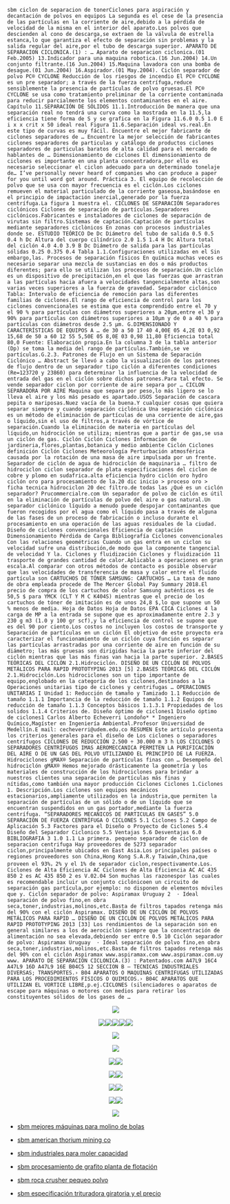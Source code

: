 
```
sbm ciclon de separacion de tonerCiclones para aspiración y decantación de polvos en equipos La segunda es el cese de la presencia de las partículas en la corriente de aire,debido a la pérdida de velocidad de la misma en el interior del aparato.Los polvos que descienden al cono de descarga,se extraen de la válvula de estrella estanca,lo que garantiza el efecto de separación sin problemas y la salida regular del aire,por el tubo de descarga superior. APARATO DE SEPARACION CICLONICA.(1) : … Aparato de separacion ciclonica.(01 Feb.2005) 13.Indicador para una maquina robotica.(16 Jun.2004) 14.Un conjunto filtrante.(16 Jun.2004) 15.Maquina lavadora con una bomba de desague.(01 Jun.2004) 16.Aspirador.(01 May.2004). Ciclón separador de polvo PC® CYCLONE Reducción de los riesgos de incendio El PC® CYCLONE es un pre separador; a través de la fuerza centrífuga,reduce sensiblemente la presencia de partículas de polvo gruesas.El PC® CYCLONE se usa como tratamiento preliminar de la corriente contaminada para reducir parcialmente los elementos contaminantes en el aire. Capítulo 11.SEPARACIÓN DE SÓLIDOS 11.1.Introducción De manera que una separación real no tendrá una curva como la mostrada en la 11.5,la eficiencia tiene forma de S y se grafica en la Figura 11.6.0 0.5 1.0 E i x x crit x 50 ideal real Figura 11.6.Separación ideal vs.real.En este tipo de curvas es muy fácil. Encuentre el mejor fabricante de ciclones separadores de … Encuentre la mejor selección de fabricantes ciclones separadores de particulas y catálogo de productos ciclones separadores de particulas baratos de alta calidad para el mercado de hablantes de … Dimensionamiento de ciclones El dimensionamiento de ciclones es importante en una planta concentradora,por ello es necesario seleccionar el ciclon adecuado para un determinado tonelaje de… I’ve personally never heard of companies who can produce a paper for you until word got around. Práctica 3. El equipo de recolección de polvo que se usa con mayor frecuencia es el ciclón.Los ciclones remueven el material particulado de la corriente gaseosa,basándose en el principio de impactación inercial,generado por la fuerza centrífuga.La figura 1 muestra el. CICLONES DE SEPARACIÓN Separadores ciclónicos Ciclones de separación de partículas.Separadores ciclónicos.Fabricantes e instaladores de ciclones de separación de virutas sin filtro.Sistemas de captación.Captación de partículas mediante separadores ciclònicos En zonas con procesos industriales donde se. ESTUDIO TEÓRICO De Dc Diámetro del tubo de salida 0.5 0.5 0.4 h Dc Altura del cuerpo cilíndrico 2.0 1.5 1.4 H Dc Altura total del ciclón 4.0 4.0 3.9 B Dc Diámetro de salida para las partículas sólidas 0.25 0.375 0.4 Tabla 1.1.Configuraciones utilizadas en el Sin embargo,las. Procesos de separación físicos En química muchas veces es necesario separar una mezcla de sustancias en dos o más productos diferentes; para ello se utilizan los procesos de separación.Un ciclón es un dispositivo de precipitación,en el que las fuerzas que arrastran a las partículas hacia afuera a velocidades tangencialmente altas,son varias veces superiores a la fuerza de gravedad. Separador ciclónico Tabla: Intervalo de eficiencia de remoción para las diferentes familias de ciclones.El rango de eficiencia de control para los ciclones convencionales se estima que esta comprendido entre el 70 y el 90 % para partículas con diámetros superiores a 20μm,entre el 30 y 90% para partículas con diámetros superiores a 10μm y de 0 a 40 % para partículas con diámetros desde 2.5 μm. G.DIMENSIONADO Y CARACTERÍSTICAS DE EQUIPOS A … de 30 a 50 17 40 4,00E 05 4,2E 03 0,92 15,68 de 50 a 60 12 55 5,50E 05 8,0E 03 0,98 11,80 Eficiencia total 80,0 Fuente: Elaboración propia.En la columna 3 de la tabla anterior (Dp) se toma la media del rango de partículas.También,se ve partículas.G.2.3. Patrones de Flujo en un Sistema de Separación Ciclónico … Abstract Se llevó a cabo la visualización de los patrones de flujo dentro de un separador tipo ciclón a diferentes condiciones (Re=123720 y 23860) para determinar la influencia de la velocidad de entrada del gas en el ciclón sobre dichos patrones.Para tal efecto. Se vende separador ciclon por corriente de aire separa por … CICLON SEPARADORA POR AIRE Maquina que separa por peso,lo más ligero se lo lleva el aire y los más pesado es apartado.USOS Separación de cascara pepita o mariposas.Nuez vacía de la buena.Y cualquier cosas que quiera separar siempre y cuando separación ciclónica Una separación ciclónica es un método de eliminación de partículas de una corriente de aire,gas o líquido,sin el uso de filtros,a través de vórtice de separación.Cuando la eliminación de materia en partículas del líquido,un hidrociclón se utiliza; mientras que a partir de gas,se usa un ciclón de gas. Ciclón Ciclón Ciclones Informacion de jardineria,flores,plantas,botanica y medio ambiente Ciclón Ciclones definición Ciclón Ciclones Meteorología Perturbación atmosférica causada por la rotación de una masa de aire impulsada por un frente. Separador de ciclón de agua de hidrociclón de maquinaria … filtro de hidrociclon ciclon separador de plata especificaciones del ciclon de cobre y plomo en sudafrica.alta eficiencia hydro ciclón oro hydro ciclón oro para procesamiento de la.20 dic inicio > proceso oro > ficha tecnica hidrociclon 20 dec filtro.de todas las ¿Qué es un ciclón separador? Prucommercialre.com Un separador de polvo de ciclón es útil en la eliminación de partículas de polvo del aire o gas natural.Un separador ciclónico líquido a menudo puede despojar contaminantes que fueron recogidos por el agua como el líquido pasa a través de alguna de las fases de un proceso de fabricación o incluso durante el procesamiento en una operación de las aguas residuales de la ciudad. Diseño de ciclones convencionales Eficiencia de captación Dimensionamiento Pérdida de Carga Bibliografía Ciclones convencionales Con las relaciones geométricas Cuando un gas entra en un ciclon su velocidad sufre una distribución,de modo que la componente tangencial de velocidad Y la. Ciclones y fluidización Ciclones y fluidización 11 trasporte de grandes cantidad de calor.Aplicable a operaciones en gran escala.Al comparar con otros métodos de contacto es posible observar que las velocidades de transferencia de masa y calor entre el fluido partícula son CARTUCHOS DE TÓNER SAMSUNG: CARTUCHOS … La tasa de mano de obra empleada procede de The Mercer Global Pay Summary 2018.El precio de compra de los cartuchos de color Samsung auténticos es de 50,5 $ para YMCK (CLT Y M C K404S) mientras que el precio de los cartuchos de tóner de imitación es de unos 24,8 $,lo que supone un 50 % menos de media. Hoja de Datos Hoja de Datos EPA CICA Ciclones 4 la carga de MP a la entrada se supone que es aproximadamente entre 2.3 y 230 g m3 (1.0 y 100 gr scf),y la eficiencia de control se supone que es del 90 por ciento.Los costos no incluyen los costos de transporte y Separación de partículas en un ciclón El objetivo de este proyecto era caracterizar el funcionamiento de un ciclón cuya función es separar las partículas arrastradas por una corriente de aire en función de su diámetro; las más gruesas son dirigidas hacia la parte inferior del ciclón mientras que las más finas van hacia la parte superior. 2.BASES TEÓRICAS DEL CICLÓN 2.1.Hidrociclón. DISEÑO DE UN CICLÓN DE POLVOS METÁLICOS PARA RAPID PROTOTYPING 2013 [5] 2.BASES TEÓRICAS DEL CICLÓN 2.1.Hidrociclón.Los hidrociclones son un tipo importante de equipo,englobado en la categoría de los ciclones,destinados a la Operaciones unitarias tipo de ciclones y centrifugas … OPERACIONES UNITARIAS I Unidad 1: Reducción de tamaño y Tamizado 1.1 Reducción de tamaño 1.1.1 Importancia de la reducción de tamaño 1.1.2 Equipos de reducción de tamaño 1.1.3 Conceptos básicos 1.1.3.1 Propiedades de los solidos 1.1.4 Criterios de. Diseño óptimo de ciclones1 Diseño óptimo de ciclones1 Carlos Alberto Echeverri Londoño* * Ingeniero Químico,Magíster en Ingeniería Ambiental.Profesor Universidad de Medellín.E mail: cecheverri@udem.edu.co RESUMEN Este artículo presenta los criterios generales para el diseño de Los ciclones o separadores centrífugos CICLONES DE REDUCCIÓN 2.500 ÷ 30.000 m 3 h LOS CICLONES O SEPARADORES CENTRÍFUGOS IMAS AEROMECCANICA PERMITEN LA PURIFICACIÓN DEL AIRE O DE UN GAS DEL POLVO UTILIZANDO EL PRINCIPIO DE LA FUERZA. Hidrociclones gMAX® Separación de partículas finas con … Desempeño del hidrociclón gMAX® Hemos mejorado drásticamente la geometría y los materiales de construcción de los hidrociclones para brindar a nuestros clientes una separación de partículas más finas y nítidas,como también una mayor producción Ciclones Ciclones 1.Ciclones 1. Descripción.Los ciclones son equipos mecánicos estacionarios,ampliamente utilizados en la industria,que permiten la separación de partículas de un sólido o de un líquido que se encuentran suspendidos en un gas portador,mediante la fuerza centrífuga. “SEPARADORES MECANICOS DE PARTICULAS EN GASES” 5.0 SEPARACION DE FUERZA CENTRÍFUGA O CICLONES 5.1 Ciclones 5.2 Campo de Aplicación 5.3 Factores para el Diseño o Proyecto de Ciclones 5.4 Diseño del Separador Ciclonico 5.5 Ventajas 5.6 Desventajas 6.0 BIBLIOGRAFIA 3 1.0 1.1 La primera. pequeno separador de ciclon de separacion centrifuga Hay proveedores de 5273 separador ciclon,principalmente ubicados en East Asia.Los principales países o regiones proveedores son China,Hong Kong S.A.R.y Taiwán,China,que proveen el 93%，2% y el 1% de separador ciclon,respectivamente.Los. Ciclones de Alta Eficiencia AC Ciclones de Alta Eficiencia AC AC 435 850 2 es AC 435 850 2 es V.02.04 Son muchas las razonespor las cuales es recomendable incluir un conjunto ciclónicoen un circuito de separación gas partícula,por ejemplo: no disponen de elementos móviles que y. Ciclón separador de polvo: Aspiramax Uruguay 2  · Ideal separación de polvo fino,en obra seca,toner,industrias,molinos,etc.Basta de filtros tapados retenga más del 90% con el ciclón Aspiramax. DISEÑO DE UN CICLÓN DE POLVOS METÁLICOS PARA RAPID … DISEÑO DE UN CICLÓN DE POLVOS METÁLICOS PARA RAPID PROTOTYPING 2013 [33] Los rendimientos de la separación son en general similares a los de aerociclón siempre que la concentración de alimentación no sea elevada,debiendo ser entre 0.5 10 Ciclón separador de polvo: Aspiramax Uruguay  · Ideal separación de polvo fino,en obra seca,toner,industrias,molinos,etc.Basta de filtros tapados retenga más del 90% con el ciclón Aspiramax www.aspiramax.com www.aspiramax.com.uy www. APARATO DE SEPARACIÓN CICLONICA.(3) : Patentados.com A47L9 16C4 A47L9 16D A47L9 16E B04C5 12 SECCION B — TECNICAS INDUSTRIALES DIVERSAS; TRANSPORTES.› B04 APARATOS O MAQUINAS CENTRIFUGAS UTILIZADAS PARA LOS PROCEDIMIENTOS FISICOS O QUIMICOS.› B04C APARATOS QUE UTILIZAN EL VORTICE LIBRE,p.ej.CICLONES (silenciadores o aparatos de escape para máquinas o motores con medios para retirar los constituyentes sólidos de los gases de … 
```

<div align="center">

<a href="https://es-crusher.shibang-china.com/github&k=sbm+ciclon+de+separacion+de+toner"><img src="https://static.shibang-china.com/es/crusher/logo.jpg"></a>

<a href="https://es-crusher.shibang-china.com/github&k=sbm+ciclon+de+separacion+de+toner"><img src="https://static.shibang-china.com/es/crusher/index.jpg"></a><a href="https://es-crusher.shibang-china.com/material.htmlgithub&k=sbm+ciclon+de+separacion+de+toner"><img src="https://static.shibang-china.com/es/crusher/material.jpg"></a><a href="https://es-crusher.shibang-china.com/application.htmlgithub&k=sbm+ciclon+de+separacion+de+toner"><img src="https://static.shibang-china.com/es/crusher/application.jpg"></a><a href="https://es-crusher.shibang-china.com/aboutus.htmlgithub&k=sbm+ciclon+de+separacion+de+toner"><img src="https://static.shibang-china.com/es/crusher/aboutus.jpg"></a><a href="https://es-crusher.shibang-china.com/contact.htmlgithub&k=sbm+ciclon+de+separacion+de+toner"><img src="https://static.shibang-china.com/es/crusher/contact.jpg"></a>

<a href="https://es-crusher.shibang-china.com/github&k=sbm+ciclon+de+separacion+de+toner"><img src="https://static.shibang-china.com/es/crusher/banner.jpg"></a>

<a href="https://swt.shibang-china.com/github&k=sbm+ciclon+de+separacion+de+toner"><img src="https://static.shibang-china.com/es/crusher/text.jpg"></a>

<a href="https://swt.shibang-china.com/github&k=sbm+ciclon+de+separacion+de+toner"><img src="https://static.shibang-china.com/es/crusher/chat.jpg"></a><a href="https://es-crusher.shibang-china.com/contact.htmlgithub&k=sbm+ciclon+de+separacion+de+toner"><img src="https://static.shibang-china.com/es/crusher/message.jpg"></a>

<a href="https://es-crusher.shibang-china.com/products/pe.htmlgithub&k=sbm+ciclon+de+separacion+de+toner"><img src="https://static.shibang-china.com/es/crusher/pe.jpg"></a><a href="https://es-crusher.shibang-china.com/products/pf.htmlgithub&k=sbm+ciclon+de+separacion+de+toner"><img src="https://static.shibang-china.com/es/crusher/pf.jpg"></a>

<a href="https://es-crusher.shibang-china.com/products/hpt.htmlgithub&k=sbm+ciclon+de+separacion+de+toner"><img src="https://static.shibang-china.com/es/crusher/hpt.jpg"></a><a href="https://es-crusher.shibang-china.com/products/vsi.htmlgithub&k=sbm+ciclon+de+separacion+de+toner"><img src="https://static.shibang-china.com/es/crusher/vsi.jpg"></a>

<a href="https://es-crusher.shibang-china.com/products/klv.htmlgithub&k=sbm+ciclon+de+separacion+de+toner"><img src="https://static.shibang-china.com/es/crusher/klv.jpg"></a><a href="https://es-crusher.shibang-china.com/products/portable.htmlgithub&k=sbm+ciclon+de+separacion+de+toner"><img src="https://static.shibang-china.com/es/crusher/portable.jpg"></a>

<a href="https://swt.shibang-china.com/github&k=sbm+ciclon+de+separacion+de+toner"><img src="https://static.shibang-china.com/es/crusher/case.jpg"></a>

</div>


* [sbm mejores máquinas para molino de bolas](sbm%20mejores%20m%C3%A1quinas%20para%20molino%20de%20bolas.md)

* [sbm american thorium mining co](sbm%20american%20thorium%20mining%20co.md)

* [sbm industriales para moler capacidad](sbm%20industriales%20para%20moler%20capacidad.md)

* [sbm procesamiento de grafito planta de flotación](sbm%20procesamiento%20de%20grafito%20planta%20de%20flotaci%C3%B3n.md)

* [sbm roca crusher pequeo polvo](sbm%20roca%20crusher%20pequeo%20polvo.md)

* [sbm especificación trituradora giratoria y el precio](sbm%20especificaci%C3%B3n%20trituradora%20giratoria%20y%20el%20precio.md)